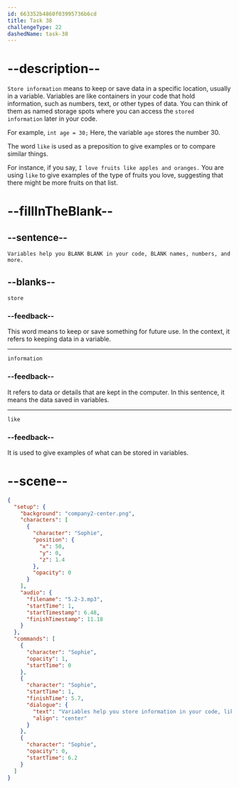 ```yaml
---
id: 663352b4860f03995736b6cd
title: Task 38
challengeType: 22
dashedName: task-38
---
```


<!-- (Audio) Sophie: Variables help you store information in your code, like names, numbers, and more. -->

# --description--

`Store information` means to keep or save data in a specific location, usually in a variable. Variables are like containers in your code that hold information, such as numbers, text, or other types of data. You can think of them as named storage spots where you can access the `stored information` later in your code.

For example, `int age = 30;` Here, the variable `age` stores the number 30.

The word `like` is used as a preposition to give examples or to compare similar things.

For instance, if you say, `I love fruits like apples and oranges.` You are using `like` to give examples of the type of fruits you love, suggesting that there might be more fruits on that list.

# --fillInTheBlank--

## --sentence--

`Variables help you BLANK BLANK in your code, BLANK names, numbers, and more.`

## --blanks--

`store`

### --feedback--

This word means to keep or save something for future use. In the context, it refers to keeping data in a variable.

---

`information`

### --feedback--

It refers to data or details that are kept in the computer. In this sentence, it means the data saved in variables.

---

`like`

### --feedback--

It is used to give examples of what can be stored in variables.

# --scene--

```json
{
  "setup": {
    "background": "company2-center.png",
    "characters": [
      {
        "character": "Sophie",
        "position": {
          "x": 50,
          "y": 0,
          "z": 1.4
        },
        "opacity": 0
      }
    ],
    "audio": {
      "filename": "5.2-3.mp3",
      "startTime": 1,
      "startTimestamp": 6.48,
      "finishTimestamp": 11.18
    }
  },
  "commands": [
    {
      "character": "Sophie",
      "opacity": 1,
      "startTime": 0
    },
    {
      "character": "Sophie",
      "startTime": 1,
      "finishTime": 5.7,
      "dialogue": {
        "text": "Variables help you store information in your code, like names, numbers, and more.",
        "align": "center"
      }
    },
    {
      "character": "Sophie",
      "opacity": 0,
      "startTime": 6.2
    }
  ]
}
```
